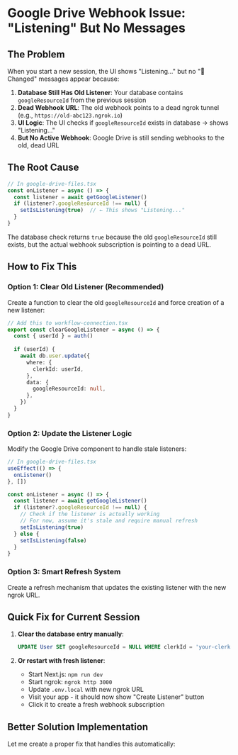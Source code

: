 # Google Drive Webhook Issue: "Listening" But No Messages

## The Problem

When you start a new session, the UI shows "Listening..." but no "🔴 Changed" messages appear because:

1. **Database Still Has Old Listener**: Your database contains `googleResourceId` from the previous session
2. **Dead Webhook URL**: The old webhook points to a dead ngrok tunnel (e.g., `https://old-abc123.ngrok.io`)
3. **UI Logic**: The UI checks if `googleResourceId` exists in database → shows "Listening..."
4. **But No Active Webhook**: Google Drive is still sending webhooks to the old, dead URL

## The Root Cause

```typescript
// In google-drive-files.tsx
const onListener = async () => {
  const listener = await getGoogleListener()
  if (listener?.googleResourceId !== null) {
    setIsListening(true)  // ← This shows "Listening..." 
  }
}
```

The database check returns `true` because the old `googleResourceId` still exists, but the actual webhook subscription is pointing to a dead URL.

## How to Fix This

### Option 1: Clear Old Listener (Recommended)

Create a function to clear the old `googleResourceId` and force creation of a new listener:

```typescript
// Add this to workflow-connection.tsx
export const clearGoogleListener = async () => {
  const { userId } = auth()
  
  if (userId) {
    await db.user.update({
      where: {
        clerkId: userId,
      },
      data: {
        googleResourceId: null,
      },
    })
  }
}
```

### Option 2: Update the Listener Logic

Modify the Google Drive component to handle stale listeners:

```typescript
// In google-drive-files.tsx
useEffect(() => {
  onListener()
}, [])

const onListener = async () => {
  const listener = await getGoogleListener()
  if (listener?.googleResourceId !== null) {
    // Check if the listener is actually working
    // For now, assume it's stale and require manual refresh
    setIsListening(true)
  } else {
    setIsListening(false)
  }
}
```

### Option 3: Smart Refresh System

Create a refresh mechanism that updates the existing listener with the new ngrok URL.

## Quick Fix for Current Session

1. **Clear the database entry manually**:
   ```sql
   UPDATE User SET googleResourceId = NULL WHERE clerkId = 'your-clerk-id';
   ```

2. **Or restart with fresh listener**:
   - Start Next.js: `npm run dev`
   - Start ngrok: `ngrok http 3000`
   - Update `.env.local` with new ngrok URL
   - Visit your app - it should now show "Create Listener" button
   - Click it to create a fresh webhook subscription

## Better Solution Implementation

Let me create a proper fix that handles this automatically: